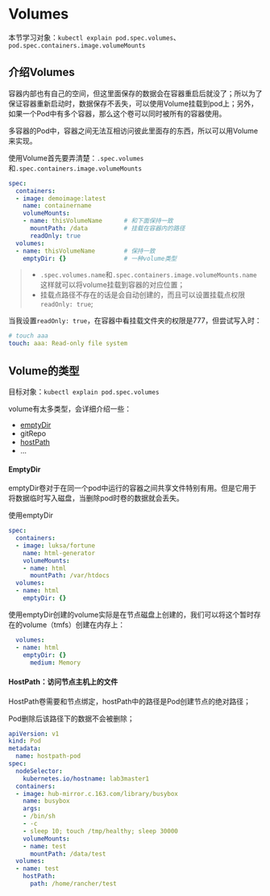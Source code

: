 # Volumes

本节学习对象：`kubectl explain pod.spec.volumes`、`pod.spec.containers.image.volumeMounts`

## 介绍Volumes

容器内部也有自己的空间，但这里面保存的数据会在容器重启后就没了；所以为了保证容器重新启动时，数据保存不丢失，可以使用Volume挂载到pod上；另外，如果一个Pod中有多个容器，那么这个卷可以同时被所有的容器使用。

多容器的Pod中，容器之间无法互相访问彼此里面存的东西，所以可以用Volume来实现。

使用Volume首先要弄清楚：`.spec.volumes`和`.spec.containers.image.volumeMounts`

```yaml
spec:
  containers:
  - image: demoimage:latest
    name: containername
    volumeMounts:
    - name: thisVolumeName      # 和下面保持一致
      mountPath: /data          # 挂载在容器内的路径
      readOnly: true
  volumes:
  - name: thisVolumeName        # 保持一致
    emptyDir: {}                # 一种volume类型
```

> - `.spec.volumes.name`和`.spec.containers.image.volumeMounts.name`这样就可以将volume挂载到容器的对应位置；
> - 挂载点路径不存在的话是会自动创建的，而且可以设置挂载点权限`readOnly: true`;

当我设置`readOnly: true`，在容器中看挂载文件夹的权限是777，但尝试写入时：

```yaml
# touch aaa
touch: aaa: Read-only file system
```

## Volume的类型

目标对象：`kubectl explain pod.spec.volumes`

volume有太多类型，会详细介绍一些：

- [emptyDir](#emptyDir)
- gitRepo
- [hostPath](#hostpath)
- ...

#### <a id="emptyDir">EmptyDir</a>

emptyDir卷对于在同一个pod中运行的容器之间共享文件特别有用。但是它用于将数据临时写入磁盘，当删除pod时卷的数据就会丢失。

使用emptyDir

```yaml
spec:
  containers:
  - image: luksa/fortune
    name: html-generator
    volumeMounts:
    - name: html
      mountPath: /var/htdocs
  volumes:
  - name: html
    emptyDir: {}
```

使用emptyDir创建的volume实际是在节点磁盘上创建的，我们可以将这个暂时存在的volume（tmfs）创建在内存上：

```yaml
  volumes:
  - name: html
    emptyDir: {}
      medium: Memory
```

#### <a id="hostpath">HostPath</a>：访问节点主机上的文件

HostPath卷需要和节点绑定，hostPath中的路径是Pod创建节点的绝对路径；

Pod删除后该路径下的数据不会被删除；

```yaml
apiVersion: v1
kind: Pod
metadata:
  name: hostpath-pod
spec:
  nodeSelector: 
    kubernetes.io/hostname: lab3master1
  containers:
  - image: hub-mirror.c.163.com/library/busybox
    name: busybox
    args:
    - /bin/sh
    - -c
    - sleep 10; touch /tmp/healthy; sleep 30000
    volumeMounts:
    - name: test
      mountPath: /data/test
  volumes:
  - name: test
    hostPath:
      path: /home/rancher/test
```

